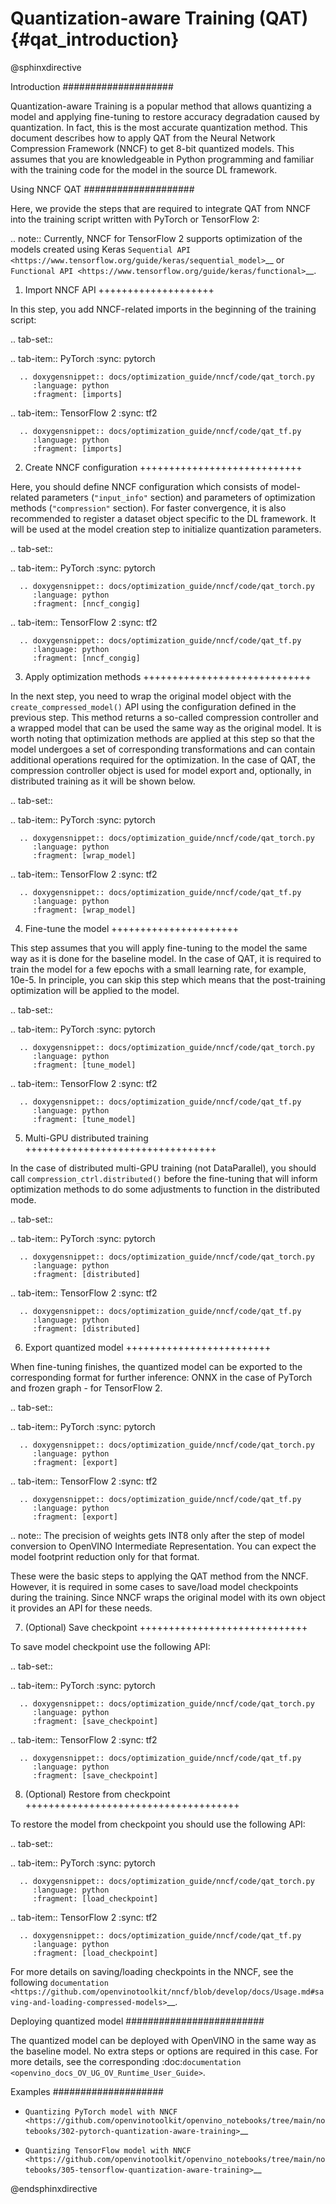 # Quantization-aware Training (QAT) {#qat_introduction}

@sphinxdirective

Introduction
####################

Quantization-aware Training is a popular method that allows quantizing a model and applying fine-tuning to restore accuracy 
degradation caused by quantization. In fact, this is the most accurate quantization method. This document describes how to 
apply QAT from the Neural Network Compression Framework (NNCF) to get 8-bit quantized models. This assumes that you are 
knowledgeable in Python programming and familiar with the training code for the model in the source DL framework.

Using NNCF QAT
####################

Here, we provide the steps that are required to integrate QAT from NNCF into the training script written with 
PyTorch or TensorFlow 2:

.. note::
   Currently, NNCF for TensorFlow 2 supports optimization of the models created using Keras 
   `Sequential API <https://www.tensorflow.org/guide/keras/sequential_model>`__ or 
   `Functional API <https://www.tensorflow.org/guide/keras/functional>`__.

1. Import NNCF API
++++++++++++++++++++

In this step, you add NNCF-related imports in the beginning of the training script:

.. tab-set::

   .. tab-item:: PyTorch
      :sync: pytorch
      
      .. doxygensnippet:: docs/optimization_guide/nncf/code/qat_torch.py
         :language: python
         :fragment: [imports]
         
   .. tab-item:: TensorFlow 2
      :sync: tf2        

      .. doxygensnippet:: docs/optimization_guide/nncf/code/qat_tf.py
         :language: python
         :fragment: [imports]         

2. Create NNCF configuration
++++++++++++++++++++++++++++

Here, you should define NNCF configuration which consists of model-related parameters (``"input_info"`` section) and parameters 
of optimization methods (``"compression"`` section). For faster convergence, it is also recommended to register a dataset object 
specific to the DL framework. It will be used at the model creation step to initialize quantization parameters.

.. tab-set::

   .. tab-item:: PyTorch
      :sync: pytorch
      
      .. doxygensnippet:: docs/optimization_guide/nncf/code/qat_torch.py
         :language: python
         :fragment: [nncf_congig]
         
   .. tab-item:: TensorFlow 2
      :sync: tf2        

      .. doxygensnippet:: docs/optimization_guide/nncf/code/qat_tf.py
         :language: python
         :fragment: [nncf_congig] 
         

3. Apply optimization methods
+++++++++++++++++++++++++++++

In the next step, you need to wrap the original model object with the ``create_compressed_model()`` API using the configuration 
defined in the previous step. This method returns a so-called compression controller and a wrapped model that can be used the 
same way as the original model. It is worth noting that optimization methods are applied at this step so that the model 
undergoes a set of corresponding transformations and can contain additional operations required for the optimization. In 
the case of QAT, the compression controller object is used for model export and, optionally, in distributed training as it 
will be shown below.

.. tab-set::

   .. tab-item:: PyTorch
      :sync: pytorch
      
      .. doxygensnippet:: docs/optimization_guide/nncf/code/qat_torch.py
         :language: python
         :fragment: [wrap_model]
         
   .. tab-item:: TensorFlow 2
      :sync: tf2        

      .. doxygensnippet:: docs/optimization_guide/nncf/code/qat_tf.py
         :language: python
         :fragment: [wrap_model]
         

4. Fine-tune the model
++++++++++++++++++++++

This step assumes that you will apply fine-tuning to the model the same way as it is done for the baseline model. In the 
case of QAT, it is required to train the model for a few epochs with a small learning rate, for example, 10e-5. In principle, 
you can skip this step which means that the post-training optimization will be applied to the model.

.. tab-set::

   .. tab-item:: PyTorch
      :sync: pytorch
      
      .. doxygensnippet:: docs/optimization_guide/nncf/code/qat_torch.py
         :language: python
         :fragment: [tune_model]
         
   .. tab-item:: TensorFlow 2
      :sync: tf2        

      .. doxygensnippet:: docs/optimization_guide/nncf/code/qat_tf.py
         :language: python
         :fragment: [tune_model]
         


5. Multi-GPU distributed training
+++++++++++++++++++++++++++++++++

In the case of distributed multi-GPU training (not DataParallel), you should call ``compression_ctrl.distributed()`` before 
the fine-tuning that will inform optimization methods to do some adjustments to function in the distributed mode.

.. tab-set::

   .. tab-item:: PyTorch
      :sync: pytorch
      
      .. doxygensnippet:: docs/optimization_guide/nncf/code/qat_torch.py
         :language: python
         :fragment: [distributed]
         
   .. tab-item:: TensorFlow 2
      :sync: tf2       

      .. doxygensnippet:: docs/optimization_guide/nncf/code/qat_tf.py
         :language: python
         :fragment: [distributed]
         
6. Export quantized model
+++++++++++++++++++++++++

When fine-tuning finishes, the quantized model can be exported to the corresponding format for further inference: ONNX in 
the case of PyTorch and frozen graph - for TensorFlow 2.

.. tab-set::

   .. tab-item:: PyTorch
      :sync: pytorch
      
      .. doxygensnippet:: docs/optimization_guide/nncf/code/qat_torch.py
         :language: python
         :fragment: [export]
         
   .. tab-item:: TensorFlow 2
      :sync: tf2        

      .. doxygensnippet:: docs/optimization_guide/nncf/code/qat_tf.py
         :language: python
         :fragment: [export]
         

.. note::
   The precision of weights gets INT8 only after the step of model conversion to OpenVINO Intermediate Representation. 
   You can expect the model footprint reduction only for that format.


These were the basic steps to applying the QAT method from the NNCF. However, it is required in some cases to save/load model 
checkpoints during the training. Since NNCF wraps the original model with its own object it provides an API for these needs.

7. (Optional) Save checkpoint
+++++++++++++++++++++++++++++

To save model checkpoint use the following API:

.. tab-set::

   .. tab-item:: PyTorch
      :sync: pytorch
      
      .. doxygensnippet:: docs/optimization_guide/nncf/code/qat_torch.py
         :language: python
         :fragment: [save_checkpoint]
         
   .. tab-item:: TensorFlow 2
      :sync: tf2        

      .. doxygensnippet:: docs/optimization_guide/nncf/code/qat_tf.py
         :language: python
         :fragment: [save_checkpoint]


8. (Optional) Restore from checkpoint
+++++++++++++++++++++++++++++++++++++

To restore the model from checkpoint you should use the following API:

.. tab-set::

   .. tab-item:: PyTorch
      :sync: pytorch
      
      .. doxygensnippet:: docs/optimization_guide/nncf/code/qat_torch.py
         :language: python
         :fragment: [load_checkpoint]
         
   .. tab-item:: TensorFlow 2
      :sync: tf2        

      .. doxygensnippet:: docs/optimization_guide/nncf/code/qat_tf.py
         :language: python
         :fragment: [load_checkpoint]
         

For more details on saving/loading checkpoints in the NNCF, see the following `documentation <https://github.com/openvinotoolkit/nncf/blob/develop/docs/Usage.md#saving-and-loading-compressed-models>`__.

Deploying quantized model
#########################

The quantized model can be deployed with OpenVINO in the same way as the baseline model. No extra steps or options are 
required in this case. For more details, see the corresponding :doc:`documentation <openvino_docs_OV_UG_OV_Runtime_User_Guide>`.

Examples
####################

* `Quantizing PyTorch model with NNCF <https://github.com/openvinotoolkit/openvino_notebooks/tree/main/notebooks/302-pytorch-quantization-aware-training>`__

* `Quantizing TensorFlow model with NNCF <https://github.com/openvinotoolkit/openvino_notebooks/tree/main/notebooks/305-tensorflow-quantization-aware-training>`__

@endsphinxdirective
